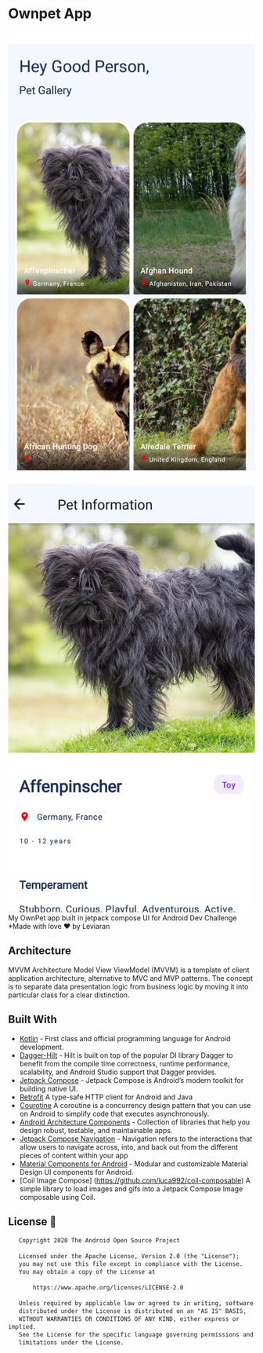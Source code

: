 # Ownpet App
![banner1](https://github.com/Leviaran/ownpetapp/blob/main/banner1.jpg) ![banner2](https://github.com/Leviaran/ownpetapp/blob/main/banner2.jpg)
My OwnPet app built in jetpack compose UI for Android Dev Challenge *Made with love ❤️ by Leviaran

## Architecture
MVVM Architecture
Model View ViewModel (MVVM) is a template of client application architecture, alternative to MVC and MVP patterns.
The concept is to separate data presentation logic from business logic by moving it into particular class for a clear distinction. 

## Built With
- [Kotlin](https://kotlinlang.org/) - First class and official programming language for Android development.
- [Dagger-Hilt](https://developer.android.com/training/dependency-injection) - Hilt is built on top of the popular DI library Dagger to benefit from the compile time correctness, runtime performance, scalability, and Android Studio support that Dagger provides.
- [Jetpack Compose](https://developer.android.com/jetpack/compose) - Jetpack Compose is Android’s modern toolkit for building native UI.
- [Retrofit](https://square.github.io/retrofit/) A type-safe HTTP client for Android and Java
- [Courotine](https://developer.android.com/kotlin/coroutines) A coroutine is a concurrency design pattern that you can use on Android to simplify code that executes asynchronously.
- [Android Architecture Components](https://developer.android.com/topic/libraries/architecture) - Collection of libraries that help you design robust, testable, and maintainable apps.
- [Jetpack Compose Navigation](https://developer.android.com/jetpack/compose/navigation) - Navigation refers to the interactions that allow users to navigate across, into, and back out from the different pieces of content within your app
- [Material Components for Android](https://github.com/material-components/material-components-android) - Modular and customizable Material Design UI components for Android.
- [Coil Image Compose] (https://github.com/luca992/coil-composable) A simple library to load images and gifs into a Jetpack Compose Image composable using Coil.

## License 🔖

```
   Copyright 2020 The Android Open Source Project

   Licensed under the Apache License, Version 2.0 (the "License");
   you may not use this file except in compliance with the License.
   You may obtain a copy of the License at

       https://www.apache.org/licenses/LICENSE-2.0

   Unless required by applicable law or agreed to in writing, software
   distributed under the License is distributed on an "AS IS" BASIS,
   WITHOUT WARRANTIES OR CONDITIONS OF ANY KIND, either express or implied.
   See the License for the specific language governing permissions and
   limitations under the License.

```


